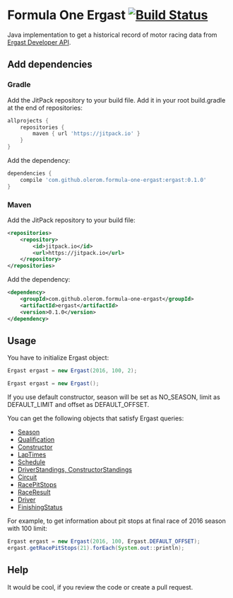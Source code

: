 # Formula One Ergast [![Build Status](https://travis-ci.org/olerom/formula-one-ergast.svg?branch=master)](https://travis-ci.org/olerom/formula-one-ergast)

Java implementation to get a historical record of motor racing data from [Ergast Developer API](http://ergast.com/mrd/).

## Add dependencies

### Gradle
Add the JitPack repository to your build file. Add it in your root build.gradle at the end of repositories:

```groovy
allprojects {
    repositories { 
        maven { url 'https://jitpack.io' }
    }
}
```
Add the dependency:

```groovy
dependencies {
    compile 'com.github.olerom.formula-one-ergast:ergast:0.1.0'
}
```

### Maven

Add the JitPack repository to your build file:

```xml
<repositories>
    <repository>
        <id>jitpack.io</id>
        <url>https://jitpack.io</url>
    </repository>
</repositories>
```

Add the dependency:

```xml
<dependency>
    <groupId>com.github.olerom.formula-one-ergast</groupId>
    <artifactId>ergast</artifactId>
    <version>0.1.0</version>
</dependency>
```


## Usage

You have to initialize Ergast object:

```java
Ergast ergast = new Ergast(2016, 100, 2);
```
```java
Ergast ergast = new Ergast();
```

If you use default constructor, season will be set as NO_SEASON, limit as DEFAULT_LIMIT and offset as DEFAULT_OFFSET.

You can get the following objects that satisfy Ergast queries:
* [Season](http://ergast.com/mrd/methods/seasons/)
* [Qualification](http://ergast.com/mrd/methods/qualifying/)
* [Constructor](http://ergast.com/mrd/methods/constructors/)
* [LapTimes](http://ergast.com/mrd/methods/laps/)
* [Schedule](http://ergast.com/mrd/methods/schedule/)
* [DriverStandings, ConstructorStandings](http://ergast.com/mrd/methods/standings/)
* [Circuit](http://ergast.com/mrd/methods/circuits/)
* [RacePitStops](http://ergast.com/mrd/methods/pitstops/)
* [RaceResult](http://ergast.com/mrd/methods/results/)
* [Driver](http://ergast.com/mrd/methods/drivers/)
* [FinishingStatus](http://ergast.com/mrd/methods/status/)

For example, to get information about pit stops at final race of 2016 season with 100 limit: 

```java
Ergast ergast = new Ergast(2016, 100, Ergast.DEFAULT_OFFSET);
ergast.getRacePitStops(21).forEach(System.out::println);
```

## Help
It would be cool, if you review the code or create a pull request.